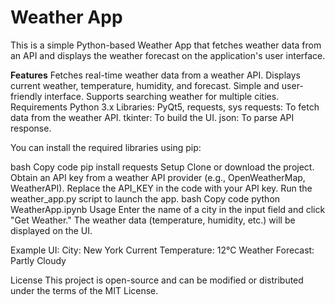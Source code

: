 # Weather App
This is a simple Python-based Weather App that fetches weather data from an API and displays the weather forecast on the application's user interface.

**Features**
Fetches real-time weather data from a weather API.
Displays current weather, temperature, humidity, and forecast.
Simple and user-friendly interface.
Supports searching weather for multiple cities.
Requirements
Python 3.x
Libraries: PyQt5, requests, sys
requests: To fetch data from the weather API.
tkinter: To build the UI.
json: To parse API response.


You can install the required libraries using pip:

bash
Copy code
pip install requests
Setup
Clone or download the project.
Obtain an API key from a weather API provider (e.g., OpenWeatherMap, WeatherAPI).
Replace the API_KEY in the code with your API key.
Run the weather_app.py script to launch the app.
bash
Copy code
python WeatherApp.ipynb
Usage
Enter the name of a city in the input field and click "Get Weather."
The weather data (temperature, humidity, etc.) will be displayed on the UI.

Example UI:
City: New York
Current Temperature: 12°C
Weather Forecast: Partly Cloudy



License
This project is open-source and can be modified or distributed under the terms of the MIT License.
